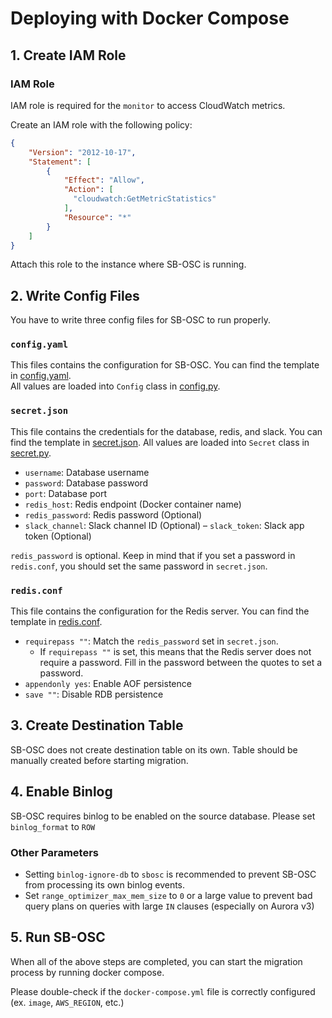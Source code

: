 # Deploying with Docker Compose

## 1. Create IAM Role

### IAM Role

IAM role is required for the `monitor` to access CloudWatch metrics.  

Create an IAM role with the following policy:
```json
{
    "Version": "2012-10-17",
    "Statement": [
        {
            "Effect": "Allow",
            "Action": [
              "cloudwatch:GetMetricStatistics"
            ],
            "Resource": "*"
        }
    ]
}
```

Attach this role to the instance where SB-OSC is running.

## 2. Write Config Files
You have to write three config files for SB-OSC to run properly. 

### `config.yaml`
This files contains the configuration for SB-OSC. You can find the template in [config.yaml](config.yaml).  
All values are loaded into `Config` class in [config.py](../../src/config/config.py).

### `secret.json` 
This file contains the credentials for the database, redis, and slack. You can find the template in [secret.json](secret.json).  All values are loaded into `Secret` class in [secret.py](../../src/config/secret.py).

- `username`: Database username
- `password`: Database password
- `port`: Database port
- `redis_host`: Redis endpoint (Docker container name)
- `redis_password`: Redis password (Optional)
- `slack_channel`: Slack channel ID (Optional)
– `slack_token`: Slack app token (Optional)

`redis_password` is optional. Keep in mind that if you set a password in `redis.conf`, you should set the same password in `secret.json`.

### `redis.conf`
This file contains the configuration for the Redis server. You can find the template in [redis.conf](redis.conf).  
- `requirepass ""`: Match the `redis_password` set in `secret.json`. 
  - If `requirepass ""` is set, this means that the Redis server does not require a password. Fill in the password between the quotes to set a password.
- `appendonly yes`: Enable AOF persistence
- `save ""`: Disable RDB persistence

## 3. Create Destination Table
SB-OSC does not create destination table on its own. Table should be manually created before starting migration.

## 4. Enable Binlog
SB-OSC requires binlog to be enabled on the source database. Please set `binlog_format` to `ROW`

### Other Parameters
- Setting `binlog-ignore-db` to `sbosc` is recommended to prevent SB-OSC from processing its own binlog events.
- Set `range_optimizer_max_mem_size` to `0` or a large value to prevent bad query plans on queries with large `IN` clauses (especially on Aurora v3)

## 5. Run SB-OSC
When all of the above steps are completed, you can start the migration process by running docker compose.  

Please double-check if the `docker-compose.yml` file is correctly configured (ex. `image`, `AWS_REGION`, etc.)

